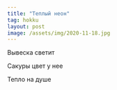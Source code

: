 ```yaml
---
title: "Теплый неон"
tag: hokku
layout: post
image: /assets/img/2020-11-18.jpg
---
```


Вывеска светит

Сакуры цвет у нее

Тепло на душе